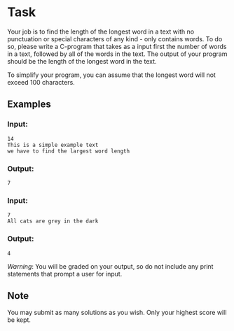 # Task

Your job is to find the length of the longest word in a text with no punctuation or special characters of any kind - only contains words. To do so, please write a C-program that takes as a input first the number of words in a text, followed by all of the words in the text. The output of your program should be the length of the longest word in the text.

To simplify your program, you can assume that the longest word will not exceed 100 characters.

## Examples

### Input:

```
14
This is a simple example text
we have to find the largest word length
```

### Output:

```
7
```

### Input:

```
7
All cats are grey in the dark
```

### Output:

```
4
```

*Warning*: You will be graded on your output, so do not include any print statements that prompt a user for input.

## Note

You may submit as many solutions as you wish. Only your highest score will be kept.